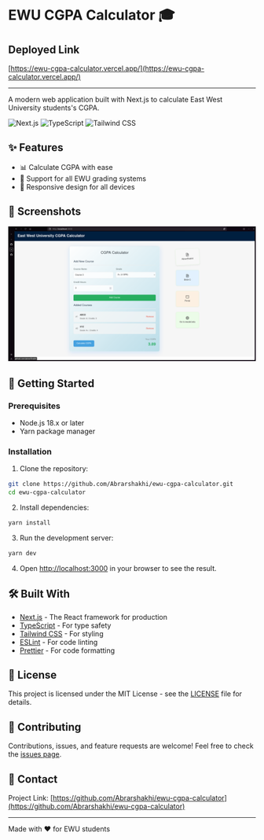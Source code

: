 # EWU CGPA Calculator 🎓

## Deployed Link
[https://ewu-cgpa-calculator.vercel.app/](https://ewu-cgpa-calculator.vercel.app/)

----

A modern web application built with Next.js to calculate East West University students's CGPA.

![Next.js](https://img.shields.io/badge/Next.js-000000?style=for-the-badge&logo=next.js&logoColor=white)
![TypeScript](https://img.shields.io/badge/TypeScript-007ACC?style=for-the-badge&logo=typescript&logoColor=white)
![Tailwind CSS](https://img.shields.io/badge/Tailwind_CSS-38B2AC?style=for-the-badge&logo=tailwind-css&logoColor=white)

## ✨ Features

- 📊 Calculate CGPA with ease
- 🎯 Support for all EWU grading systems
- 📱 Responsive design for all devices
  <!-- - 🌙 Dark mode support -->
  <!-- - 💾 Save and load previous calculations -->
  <!-- - 📈 Track academic progress -->

## 📸 Screenshots

![Screenshot 1](public/ss1.png)

## 🚀 Getting Started

### Prerequisites

- Node.js 18.x or later
- Yarn package manager

### Installation

1. Clone the repository:

```bash
git clone https://github.com/Abrarshakhi/ewu-cgpa-calculator.git
cd ewu-cgpa-calculator
```

2. Install dependencies:

```bash
yarn install
```

3. Run the development server:

```bash
yarn dev
```

4. Open [http://localhost:3000](http://localhost:3000) in your browser to see the result.

## 🛠️ Built With

- [Next.js](https://nextjs.org/) - The React framework for production
- [TypeScript](https://www.typescriptlang.org/) - For type safety
- [Tailwind CSS](https://tailwindcss.com/) - For styling
- [ESLint](https://eslint.org/) - For code linting
- [Prettier](https://prettier.io/) - For code formatting

## 📝 License

This project is licensed under the MIT License - see the [LICENSE](LICENSE) file for details.

## 🤝 Contributing

Contributions, issues, and feature requests are welcome! Feel free to check the [issues page](https://github.com/Abrarshakhi/ewu-cgpa-calculator/issues).

## 📧 Contact

<!-- Your Name - [@yourtwitter](https://twitter.com/yourtwitter) -->

Project Link: [https://github.com/Abrarshakhi/ewu-cgpa-calculator](https://github.com/Abrarshakhi/ewu-cgpa-calculator)

---

Made with ❤️ for EWU students
